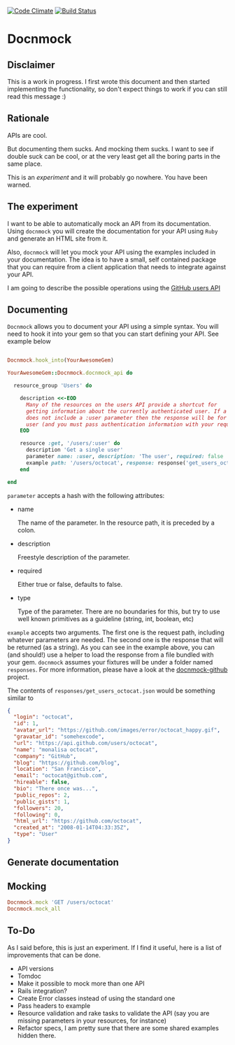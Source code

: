 [![Code
Climate](https://codeclimate.com/github/antonio/docnmock.png)](https://codeclimate.com/github/antonio/docnmock)
[![Build Status](https://travis-ci.org/antonio/docnmock.png?branch=master)](https://travis-ci.org/antonio/docnmock)

# Docnmock

## Disclaimer

This is a work in progress. I first wrote this document and then started
implementing the functionality, so don't expect things to work if you can still
read this message :)

## Rationale

APIs are cool.

But documenting them sucks. And mocking them sucks. I want to see if double suck
can be cool, or at the very least get all the boring parts in the same place.

This is an *experiment* and it will probably go nowhere. You have been warned.

## The experiment

I want to be able to automatically mock an API from its documentation. Using
`docnmock` you will create the documentation for your API using `Ruby` and
generate an HTML site from it.

Also, `docnmock` will let you mock your API using the examples included in your
documentation. The idea is to have a small, self contained package that you can
require from a client application that needs to integrate against your API.

I am going to describe the possible operations using the [GitHub users
API](http://developer.github.com/v3/users/)

## Documenting

`Docnmock` allows you to document your API using a simple syntax. You will need
to hook it into your gem so that you can start defining your API. See example
below

```ruby

Docnmock.hook_into(YourAwesomeGem)

YourAwesomeGem::Docnmock.docnmock_api do

  resource_group 'Users' do

    description <<-EOD
      Many of the resources on the users API provide a shortcut for
      getting information about the currently authenticated user. If a request URL
      does not include a :user parameter then the response will be for the logged in
      user (and you must pass authentication information with your request).
    EOD

    resource :get, '/users/:user' do
      description 'Get a single user'
      parameter name: :user, description: 'The user', required: false
      example path: '/users/octocat', response: response('get_users_octocat.json')
    end

end

```

`parameter` accepts a hash with the following attributes:

* name

  The name of the parameter. In the resource path, it is preceded by a colon.

* description

  Freestyle description of the parameter.

* required

  Either true or false, defaults to false.

* type

  Type of the parameter. There are no boundaries for this, but try to use well
  known primitives as a guideline (string, int, boolean, etc)

`example` accepts two arguments. The first one is the request path, including
whatever parameters are needed. The second one is the response that will be
returned (as a string). As you can see in the example above, you can (and
should!) use a helper to load the response from a file bundled with your gem.
`docnmock` assumes your fixtures will be under a folder named `responses`. For
more information, please have a look at the
[docnmock-github](https://github.com/antonio/docnmock-github) project.

The contents of `responses/get_users_octocat.json` would be something similar to

```json
{
  "login": "octocat",
  "id": 1,
  "avatar_url": "https://github.com/images/error/octocat_happy.gif",
  "gravatar_id": "somehexcode",
  "url": "https://api.github.com/users/octocat",
  "name": "monalisa octocat",
  "company": "GitHub",
  "blog": "https://github.com/blog",
  "location": "San Francisco",
  "email": "octocat@github.com",
  "hireable": false,
  "bio": "There once was...",
  "public_repos": 2,
  "public_gists": 1,
  "followers": 20,
  "following": 0,
  "html_url": "https://github.com/octocat",
  "created_at": "2008-01-14T04:33:35Z",
  "type": "User"
}
```

## Generate documentation

## Mocking

```ruby
Docnmock.mock 'GET /users/octocat'
Docnmock.mock_all
```

## To-Do

As I said before, this is just an experiment. If I find it useful, here is
a list of improvements that can be done.

* API versions
* Tomdoc
* Make it possible to mock more than one API
* Rails integration?
* Create Error classes instead of using the standard one
* Pass headers to example
* Resource validation and rake tasks to validate the API (say you are missing parameters in your
  resources, for instance)
* Refactor specs, I am pretty sure that there are some shared examples hidden
  there.
